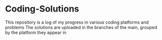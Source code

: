 # Coding-Solutions
This repository is a log of my progress in various coding platforms and problems
The solutions are uploaded in the branches of the main, grouped by the platform they appear in
